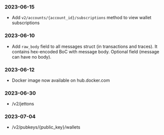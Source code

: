 ### 2023-06-15
- Add `v2/accounts/{account_id}/subscriptions` method to view wallet subscriptions

### 2023-06-10
- Add `raw_body` field to all messages struct (in transactions and traces). It contains hex-encoded BoC with message body. Optional field (message can have no body). 

### 2023-06-12

- Docker image now available on hub.docker.com

### 2023-06-30

- /v2/jettons

### 2023-07-04 

- /v2/pubkeys/{public_key}/wallets